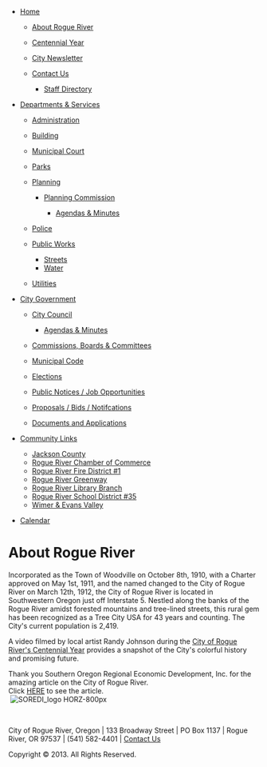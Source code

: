 - [Home](https://www.cityofrogueriver.org)
  
  - [About Rogue River](https://www.cityofrogueriver.org/ct-menu-item-1/ct-menu-item-3)
  - [Centennial Year](https://www.cityofrogueriver.org/ct-menu-item-1/ct-menu-item-5)
  - [City Newsletter](https://www.cityofrogueriver.org/ct-menu-item-1/ct-menu-item-37)
  - [Contact Us](https://www.cityofrogueriver.org/ct-menu-item-1/ct-menu-item-7)
    
    - [Staff Directory](https://www.cityofrogueriver.org/ct-menu-item-1/ct-menu-item-7/staff-directory)
- [Departments &amp; Services](https://www.cityofrogueriver.org/ct-menu-item-9)
  
  - [Administration](https://www.cityofrogueriver.org/ct-menu-item-9/ct-menu-item-11)
  - [Building](https://www.cityofrogueriver.org/ct-menu-item-9/building)
  - [Municipal Court](https://www.cityofrogueriver.org/ct-menu-item-9/ct-menu-item-15)
  - [Parks](https://www.cityofrogueriver.org/ct-menu-item-9/parks)
  - [Planning](https://www.cityofrogueriver.org/ct-menu-item-9/planning)
    
    - [Planning Commission](https://www.cityofrogueriver.org/ct-menu-item-9/planning/planning-commission)
      
      - [Agendas &amp; Minutes](https://www.cityofrogueriver.org/ct-menu-item-9/planning/planning-commission/pc-agendas-minutes)
  - [Police](https://www.cityofrogueriver.org/ct-menu-item-9/ct-menu-item-21)
  - [Public Works](https://www.cityofrogueriver.org/ct-menu-item-9/ct-menu-item-25)
    
    - [Streets](https://www.cityofrogueriver.org/ct-menu-item-9/ct-menu-item-25/ct-menu-item-27)
    - [Water](https://www.cityofrogueriver.org/ct-menu-item-9/ct-menu-item-25/water)
  - [Utilities](https://www.cityofrogueriver.org/ct-menu-item-9/utilities)
- [City Government](https://www.cityofrogueriver.org/ct-menu-item-29)
  
  - [City Council](https://www.cityofrogueriver.org/ct-menu-item-29/ct-menu-item-31)
    
    - [Agendas &amp; Minutes](https://www.cityofrogueriver.org/ct-menu-item-29/ct-menu-item-31/cc-agendas-minutes)
  - [Commissions, Boards &amp; Committees](https://www.cityofrogueriver.org/ct-menu-item-29/commissions-boards-committees)
  - [Municipal Code](https://www.cityofrogueriver.org/ct-menu-item-29/ct-menu-item-35)
  - [Elections](https://www.cityofrogueriver.org/ct-menu-item-29/elections)
  - [Public Notices / Job Opportunities](https://www.cityofrogueriver.org/ct-menu-item-29/public-notices)
  - [Proposals / Bids / Notifcations](https://www.cityofrogueriver.org/ct-menu-item-29/request-for-proposals)
  - [Documents and Applications](https://www.cityofrogueriver.org/ct-menu-item-29/strategic-plan)
- [Community Links](https://www.cityofrogueriver.org/ct-menu-item-47)
  
  - [Jackson County](https://jacksoncountyor.org)
  - [Rogue River Chamber of Commerce](https://rogueriverchamber.com)
  - [Rogue River Fire District #1](https://www.rogueriverfd.com)
  - [Rogue River Greenway](https://roguerivergreenway.com)
  - [Rogue River Library Branch](https://jcls.org/rogueriver)
  - [Rogue River School District #35](https://www.rogueriver.k12.or.us/Domain/8)
  - [Wimer &amp; Evans Valley](https://evansvalleycommunitycenter.org)
- [Calendar](https://www.cityofrogueriver.org/calendar/month.calendar/2025/07/12/-)

# About Rogue River

Incorporated as the Town of Woodville on October 8th, 1910, with a Charter approved on May 1st, 1911, and the named changed to the City of Rogue River on March 12th, 1912, the City of Rogue River is located in Southwestern Oregon just off Interstate 5. Nestled along the banks of the Rogue River amidst forested mountains and tree-lined streets, this rural gem has been recognized as a Tree City USA for 43 years and counting. The City's current population is 2,419.

A video filmed by local artist Randy Johnson during the [City of Rogue River's Centennial Year](https://www.cityofrogueriver.org/ct-menu-item-1/ct-menu-item-5) provides a snapshot of the City's colorful history and promising future. 

Thank you Southern Oregon Regional Economic Development, Inc. for the amazing article on the City of Rogue River.  
Click [HERE](https://soredi.org/rogue-river-one-gem-in-the-crown-of-southern-oregon/?mc_cid=527219f269&mc_eid=5a5fd5ddb9) to see the article.  
 ![SOREDI_logo HORZ-800px](https://soredi.org/wp-content/uploads/2017/03/SOREDI_logo-HORZ-800px-.png)

 

City of Rogue River, Oregon | 133 Broadway Street | PO Box 1137 | Rogue River, OR 97537 | (541) 582-4401 | [Contact Us](https://www.cityofrogueriver.org/ct-menu-item-1/ct-menu-item-7)

Copyright © 2013. All Rights Reserved.